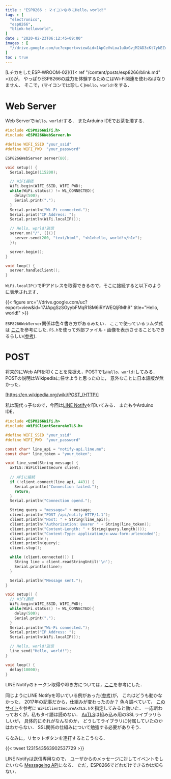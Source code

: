 ```yaml
---
title : "ESP8266 : マイコンなのにHello，world!"
tags : [
  "electronics",
  "esp8266",
  "blink-helloworld",
]
date : "2020-02-23T06:12:45+09:00"
images : [
  "//drive.google.com/uc?export=view&id=1ApCeVvLoa1uOxGvjM2AD3cKt7ykEZxmE",
]
toc : true
---
```


[LチカをしたESP-WROOM-02]({{< ref "/content/posts/esp8266/blink.md" >}})が，
やっぱりESP8266の威力を体験するためにはWi-Fi関連を使わねばなりません．
そこで，(マイコンでは珍しく)`Hello，world!`をする．

<!--more-->

# Web Server

Web Serverで`Hello，world!`する．
またArduino IDEでお茶を濁する．

```c
#include <ESP8266WiFi.h>
#include <ESP8266WebServer.h>

#define WIFI_SSID "your_ssid"
#define WIFI_PWD  "your_password"

ESP8266WebServer server(80);

void setup() {
  Serial.begin(115200);

  // WiFi接続
  WiFi.begin(WIFI_SSID, WIFI_PWD);
  while(WiFi.status() != WL_CONNECTED){
    delay(500);
    Serial.print(".");
  }
  Serial.println("Wi-Fi connected.");
  Serial.print("IP Address: ");
  Serial.println(WiFi.localIP());

  // Hello, wprld!送信
  server.on("/", [](){
    server.send(200, "text/html", "<h1>hello, world!</h1>");
  });

  server.begin();
}

void loop() {
  server.handleClient();
}
```

`WiFi.localIP()`でIPアドレスを取得できるので，そこに接続すると以下のように表示されます．


{{< figure src="//drive.google.com/uc?export=view&id=17JApgSzSGyybFMqR18M6iRYWEQljRMh9" title="Hello, world!" >}}

`ESP8266WebServer`関係は色々書き方があるみたい．
ここで使っているラムダ式は
[ここ](https://iot.keicode.com/esp8266/esp8266-webserver.php)を参考にした.
`FS.h`を使って外部ファイル・画像を表示させることもできるらしい([参考](https://qiita.com/cyclon2joker/items/f293b613d866e046b062)).

# POST

将来的にWeb APIを叩くことを見据え，POSTでも`Hello，world!`してみる．
POSTの説明はWikipediaに任せようと思ったのに，
意外なことに日本語版が無かった．

[https://en.wikipedia.org/wiki/POST_(HTTP)]

私は現代っ子なので，今回は[LINE Notify](https://notify-bot.line.me/ja/)を叩いてみる．
またもやArduino IDE．

```c
#include <ESP8266WiFi.h>
#include <WiFiClientSecureAxTLS.h>

#define WIFI_SSID "your_ssid"
#define WIFI_PWD  "your_password"

const char* line_api = "notify-api.line.me";
const char* line_token = "your_token";

void line_send(String message) {
  axTLS::WiFiClientSecure client;
  
  // APIに接続
  if (!client.connect(line_api, 443)) {
    Serial.println("Connection failed.");
    return;
  }
  Serial.println("Connection opend.");

  String query = "message=" + message;
  client.println("POST /api/notify HTTP/1.1");
  client.println("Host: " + String(line_api));
  client.println("Authorization: Bearer " + String(line_token));
  client.println("Content-Length: " + String(query.length()));
  client.println("Content-Type: application/x-www-form-urlencoded");
  client.println();
  client.println(query);
  client.stop();

  while (client.connected()) {
    String line = client.readStringUntil('\n');
    Serial.println(line);
  }

  Serial.println("Message sent.");
}

void setup() {
  // WiFi接続
  WiFi.begin(WIFI_SSID, WIFI_PWD);
  while(WiFi.status() != WL_CONNECTED){
    delay(500);
    Serial.print(".");
  }
  Serial.println("Wi-Fi connected.");
  Serial.print("IP Address: ");
  Serial.println(WiFi.localIP());

  // Hello, world!送信
  line_send("Hello, world!");
}

void loop() {
  delay(10000);
}
```

LINE Notifyのトークン取得や叩き方については，[ここ](https://qiita.com/iitenkida7/items/576a8226ba6584864d95)を参考にした．

同じようにLINE Notifyを叩いている例があった([参考](https://next.rikunabi.com/journal/20170719_t12_iq/))が，
これはどうも動かなかった．
2017年の記事だから，仕組みが変わったのか？
色々調べていて，
[このサイト](https://www.ioxhop.com/article/47/esp8266-esp8285-%E0%B8%81%E0%B8%B1%E0%B8%9A%E0%B8%81%E0%B8%B2%E0%B8%A3%E0%B8%AA%E0%B9%88%E0%B8%87%E0%B8%81%E0%B8%B2%E0%B8%A3%E0%B9%81%E0%B8%88%E0%B9%89%E0%B8%87%E0%B9%80%E0%B8%95%E0%B8%B7%E0%B8%AD%E0%B8%99%E0%B9%80%E0%B8%82%E0%B9%89%E0%B8%B2-line)を参考に
`WiFiClientSecureAxTLS.h`を指定してみると動いた．
一応断わっておくが，私もタイ語は読めない．
[AxTLS](http://axtls.sourceforge.net/)は組み込み用のSSLライブラリらしいが，
具体的にそれがなんなのか，
どうしてライブラリに付属していたのかはわからない．
SSL関係の仕組みについて勉強する必要がありそう．

ちなみに，リセットボタンを連打するとこうなる．

{{< tweet 1231543563902537729 >}}

LINE Notifyは送信専用なので，
ユーザからのメッセージに対してイベントをしたいなら
[Messageing API](https://developers.line.biz/ja/services/messaging-api/)になる．
ただ，ESP8266でどれだけできるかは知らない．

